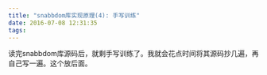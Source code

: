 ```yaml
---
title: "snabbdom库实现原理(4): 手写训练"
date: 2016-07-08 12:31:35
tags:
---
```


读完snabbdom库源码后，就剩手写训练了。我就会花点时间将其源码抄几遍，再自己写一遍。这个放后面。


